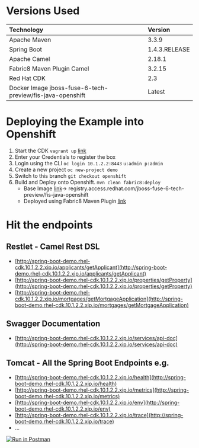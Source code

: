 # Versions Used

| Technology                                                | Version       |
| :--- | :--- |
| Apache Maven                                              | 3.3.9         |
| Spring Boot                                               | 1.4.3.RELEASE |
| Apache Camel                                              | 2.18.1        |
| Fabric8 Maven Plugin Camel                                | 3.2.15        |
| Red Hat CDK                                               | 2.3           |
| Docker Image jboss-fuse-6-tech-preview/fis-java-openshift | Latest        |

# Deploying the Example into Openshift

1. Start the CDK `vagrant up` [link](https://developers.redhat.com/products/cdk/overview/)
2. Enter your Credentials to register the box
3. Login using the CLI `oc login 10.1.2.2:8443` `u:admin p:admin`
4. Create a new project `oc new-project demo`
5. Switch to this branch `git checkout openshift`
6. Build and Deploy onto Openshift. `mvn clean fabric8:deploy`
   * Base Image [link](https://access.redhat.com/containers/#/repo/583fdc1f9c624c7ea34eb945)-> registry.access.redhat.com/jboss-fuse-6-tech-preview/fis-java-openshift
   * Deployed using Fabric8 Maven Plugin [link](https://maven.fabric8.io/)

# Hit the endpoints

## Restlet - Camel Rest DSL

- [http://spring-boot-demo.rhel-cdk.10.1.2.2.xip.io/applicants/getApplicant](http://spring-boot-demo.rhel-cdk.10.1.2.2.xip.io/applicants/getApplicant)
- [http://spring-boot-demo.rhel-cdk.10.1.2.2.xip.io/properties/getProperty](http://spring-boot-demo.rhel-cdk.10.1.2.2.xip.io/properties/getProperty)
- [http://spring-boot-demo.rhel-cdk.10.1.2.2.xip.io/mortgages/getMortgageApplication](http://spring-boot-demo.rhel-cdk.10.1.2.2.xip.io/mortgages/getMortgageApplication)

## Swagger Documentation

- [http://spring-boot-demo.rhel-cdk.10.1.2.2.xip.io/services/api-doc](http://spring-boot-demo.rhel-cdk.10.1.2.2.xip.io/services/api-doc)

## Tomcat - All the Spring Boot Endpoints e.g.

- [http://spring-boot-demo.rhel-cdk.10.1.2.2.xip.io/health](http://spring-boot-demo.rhel-cdk.10.1.2.2.xip.io/health)
- [http://spring-boot-demo.rhel-cdk.10.1.2.2.xip.io/metrics](http://spring-boot-demo.rhel-cdk.10.1.2.2.xip.io/metrics)
- [http://spring-boot-demo.rhel-cdk.10.1.2.2.xip.io/env](http://spring-boot-demo.rhel-cdk.10.1.2.2.xip.io/env)
- [http://spring-boot-demo.rhel-cdk.10.1.2.2.xip.io/trace](http://spring-boot-demo.rhel-cdk.10.1.2.2.xip.io/trace)
- ...


[![Run in Postman](https://run.pstmn.io/button.svg)](https://app.getpostman.com/run-collection/d692a929abe54da8ae6f)
